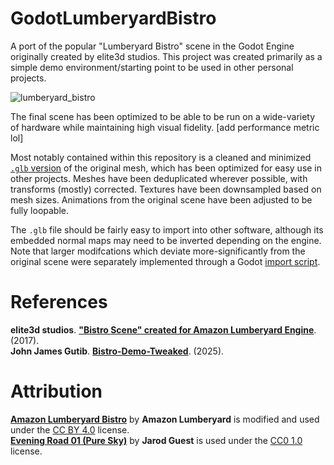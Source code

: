 # GodotLumberyardBistro
A port of the popular "Lumberyard Bistro" scene in the Godot Engine originally created by elite3d studios. This project was created primarily as a simple demo environment/starting point to be used in other personal projects.

![lumberyard_bistro](https://github.com/user-attachments/assets/5f6a86ea-c701-4318-bc9c-d8aa64b13da1)

The final scene has been optimized to be able to be run on a wide-variety of hardware while maintaining high visual fidelity. [add performance metric lol]

Most notably contained within this repository is a cleaned and minimized [`.glb` version](assets/lumberyard_bistro/lumberyard_bistro.glb) of the original mesh, which has been optimized for easy use in other projects. Meshes have been deduplicated wherever possible, with transforms (mostly) corrected.  Textures have been downsampled based on mesh sizes. Animations from the original scene have been adjusted to be fully loopable.

The `.glb` file should be fairly easy to import into other software, although its embedded normal maps may need to be inverted depending on the engine. Note that larger modifcations which deviate more-significantly from the original scene were separately implemented through a Godot [import script](assets/lumberyard_bistro/lumberyard_bistro_import.gd).

# References
**elite3d studios**. **["Bistro Scene" created for Amazon Lumberyard Engine](https://www.artstation.com/artwork/bnDKr)**. (2017).\
**John James Gutib**. **[Bistro-Demo-Tweaked](https://github.com/Jamsers/Bistro-Demo-Tweaked)**. (2025).

# Attribution
**[Amazon Lumberyard Bistro](https://developer.nvidia.com/orca/amazon-lumberyard-bistro)** by **Amazon Lumberyard** is modified and used under the [CC BY 4.0](https://creativecommons.org/licenses/by/4.0/) license.\
**[Evening Road 01 (Pure Sky)](https://polyhaven.com/a/evening_road_01_puresky)** by **Jarod Guest** is used under the [CC0 1.0](https://creativecommons.org/publicdomain/zero/1.0/) license.
